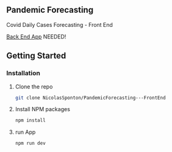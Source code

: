 <a name="readme-top"></a>

## Pandemic Forecasting

Covid Daily Cases Forecasting - Front End

[Back End App](https://github.com/NicolasSponton/PandemicForecasting---BackEnd) NEEDED! 

<!-- GETTING STARTED -->
## Getting Started

### Installation

1. Clone the repo
   ```sh
   git clone NicolasSponton/PandemicForecasting---FrontEnd
   ```
2. Install NPM packages
   ```sh
   npm install
   ```
2. run App
   ```sh
   npm run dev
   ```
